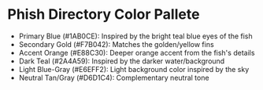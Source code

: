 # Phish Directory Color Pallete
- Primary Blue (#1AB0CE): Inspired by the bright teal blue eyes of the fish
- Secondary Gold (#F7B042): Matches the golden/yellow fins
- Accent Orange (#E88C30): Deeper orange accent from the fish's details
- Dark Teal (#2A4A59): Inspired by the darker water/background
- Light Blue-Gray (#E6EFF2): Light background color inspired by the sky
- Neutral Tan/Gray (#D6D1C4): Complementary neutral tone
